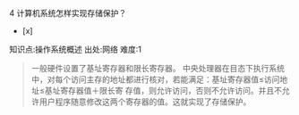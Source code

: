 4
计算机系统怎样实现存储保护？
- [x]

知识点:操作系统概述
出处:网络
难度:1
> 一般硬件设置了基址寄存器和限长寄存器。 中央处理器在目态下执行系统中，对每个访问主存的地址都进行核对，若能满足：基址寄存器值≤访问地址≤基址寄存器值＋限长寄
> 存值，则允许访问，否则不允许访问。并且不允许用户程序随意修改这两个寄存器的值。这就实现了存储保护。
